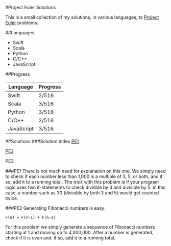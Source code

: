 #Project Euler Solutions

This is a small collection of my solutions, in various languages, to [Project Euler](https://projecteuler.net) problems.

##Languages

* Swift
* Scala
* Python
* C/C++
* JavaScript

##Progress

Language | Progress
-------- | --------
Swift | 2/516
Scala | 3/516
Python | 3/516
C/C++ | 2/516
JavaScript | 3/516

##Solutions
###Solution Index
[PE1](https://github.com/j-haj/project-euler###PE1)

[PE2](https://github.com/j-haj/project-euler###PE2)

PE3

###PE1
There is not much need for explanation on this one. We simply need to check if each number less than 1,000 is a multiple of 3, 5, or both, and if so, add it to a running total. The *trick* with this problem is if your program logic uses two if-statements to check divisble by 3 and divisible by 5. In this case, a number such as 30 (divisible by both 3 and 5) would get counted twice.

###PE2
Generating Fibonacci numbers is easy:

```
F(n) = F(n-1) + F(n-2)
```

For this problem we simply generate a sequence of Fibonacci numbers starting at 1 and moving up to 4,000,000. After a number is generated, check if it is even and, if so, add it to a running total.
